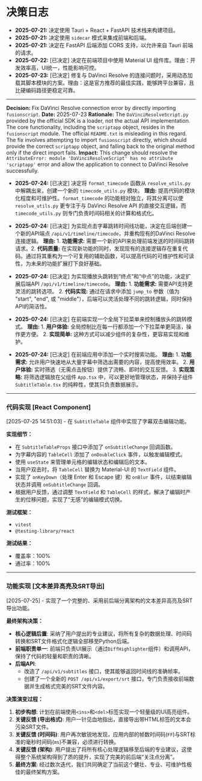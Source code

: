 # 决策日志

- **2025-07-21:** 决定使用 Tauri + React + FastAPI 技术栈来构建项目。
- **2025-07-21:** 决定使用 `sidecar` 模式来集成前端和后端。
- **2025-07-21:** 决定在 FastAPI 后端添加 CORS 支持，以允许来自 Tauri 前端的请求。
- **2025-07-22:** [已决定] 决定在前端项目中使用 Material UI 组件库。理由：开发效率高，UI统一，性能影响可控。
- **2025-07-23:** [已决定] 修复与 DaVinci Resolve 的连接问题时，采用动态加载其脚本模块的方案。理由：这是官方推荐的最佳实践，能够跨平台兼容，且比硬编码路径更稳定可靠。
---
**Decision:** Fix DaVinci Resolve connection error by directly importing `fusionscript`.
**Date:** 2025-07-23
**Rationale:** The `DaVinciResolveScript.py` provided by the official SDK is a loader, not the actual API implementation. The core functionality, including the `scriptapp` object, resides in the `fusionscript` module. The official `README.txt` is misleading in this regard. The fix involves attempting to import `fusionscript` directly, which should provide the correct `scriptapp` object, and falling back to the original method only if the direct import fails.
**Impact:** This change should resolve the `AttributeError: module 'DaVinciResolveScript' has no attribute 'scriptapp'` error and allow the application to connect to DaVinci Resolve successfully.

- **2025-07-24:** [已决定] 决定将 `format_timecode` 函数从 `resolve_utils.py` 中解耦出来，创建一个新的 `timecode_utils.py` 模块。 **理由:** 提高代码的模块化程度和可维护性。`format_timecode` 的功能相对独立，将其分离可以使 `resolve_utils.py` 更专注于与 DaVinci Resolve API 的直接交互逻辑，而 `timecode_utils.py` 则专门负责时间码相关的计算和格式化。

- **2025-07-24:** [已决定] 为实现点击字幕跳转时间线功能，决定在后端创建一个新的API端点 `/api/v1/timeline/timecode`，并重构现有的DaVinci Resolve连接逻辑。 **理由:** 1.  **功能需求:** 需要一个新的API来处理前端发送的时间码跳转请求。2.  **代码质量:** 在实现新功能的同时，发现现有的连接逻辑存在重复代码。通过将其重构为一个可复用的辅助函数，可以提高代码的可维护性和可读性，为未来的功能扩展打下良好基础。

- **2025-07-24:** [已决定] 为实现播放头跳转到“终点”和“中点”的功能，决定扩展后端API `/api/v1/timeline/timecode`。 **理由:** 1.  **功能需求:** 需要API支持更灵活的跳转选项。 2.  **代码实现:** 通过在请求中添加 `jump_to` 参数（值为 "start", "end", 或 "middle"），后端可以灵活处理不同的跳转逻辑，同时保持API的简洁性。

- **2025-07-24:** [已决定] 在前端实现一个全局下拉菜单来控制播放头的跳转模式。 **理由:** 1.  **用户体验:** 全局控制比在每一行都添加一个下拉菜单更简洁，操作更方便。 2.  **实现简单:** 这种方式可以减少组件的复杂性，更容易实现和维护。

- **2025-07-24:** [已决定] 在前端应用中添加一个实时搜索功能。 **理由:** 1.  **功能需求:** 允许用户快速地从大量字幕中筛选出需要的内容，提高使用效率。 2.  **用户体验:** 实时筛选（无需点击按钮）提供了流畅、即时的交互反馈。 3.  **实现策略:** 将筛选逻辑放在父组件 `App.tsx` 中，可以更好地管理状态，并保持子组件 `SubtitleTable.tsx` 的纯粹性，使其只负责数据展示。

---
### 代码实现 [React Component]
[2025-07-25 14:51:03] - 在 `SubtitleTable` 组件中实现了字幕双击编辑功能。

**实现细节：**
*   在 `SubtitleTableProps` 接口中添加了 `onSubtitleChange` 回调函数。
*   为字幕内容的 `TableCell` 添加了 `onDoubleClick` 事件，以触发编辑模式。
*   使用 `useState` 来管理单元格的编辑状态和编辑后的文本。
*   当用户双击时，将 `TableCell` 替换为 Material-UI 的 `TextField` 组件。
*   实现了 `onKeyDown`（处理 Enter 和 Escape 键）和 `onBlur` 事件，以结束编辑状态并调用 `onSubtitleChange` 回调。
*   根据用户反馈，通过调整 `TextField` 和 `TableCell` 的样式，解决了编辑时产生的位移问题，实现了“无感”的编辑模式切换。

**测试框架：**
*   `vitest`
*   `@testing-library/react`

**测试结果：**
- 覆盖率：100%
- 通过率：100%

---
### 功能实现 [文本差异高亮及SRT导出]
[2025-07-25] - 实现了一个完整的、采用前后端分离架构的文本差异高亮及SRT导出功能。

**最终架构决策：**
*   **核心逻辑后置**: 采纳了用户提出的专业建议，将所有复杂的数据处理、时间码转换和SRT文件格式化逻辑全部移至Python后端。
*   **前端职责单一**: 前端只负责UI展示（通过`DiffHighlighter`组件）和调用API，保持了代码的轻量和职责的清晰。
*   **后端API**:
    *   改造了 `/api/v1/subtitles` 接口，使其能够返回时间线的准确帧率。
    *   创建了一个全新的 `POST /api/v1/export/srt` 接口，专门负责接收前端数据并生成格式完美的SRT文件内容。

**决策演变过程：**
1.  **初步构想**: 计划在前端使用`<ins>`和`<del>`标签实现一个轻量级的UI高亮组件。
2.  **关键反馈 (导出格式)**: 用户一针见血地指出，直接导出带HTML标签的文本会污染SRT文件。
3.  **关键反馈 (时间码)**: 用户再次敏锐地发现，应用内部的帧数时间码(`FF`)与SRT标准的毫秒时间码(`ms`)不兼容，必须进行转换。
4.  **关键反馈 (架构)**: 用户提出了将所有核心处理逻辑移至后端的专业建议，这使得整个系统架构得到了质的提升，实现了完美的前后端“关注点分离”。
5.  **最终方案**: 经过数次迭代，我们共同确定了当前这个健壮、专业、可维护性极佳的最终架构方案。